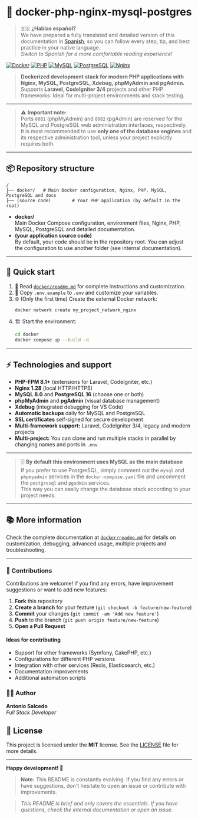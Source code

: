 # 🚀 docker-php-nginx-mysql-postgres

> 🇪🇸 **¿Hablas español?**  
> We have prepared a fully translated and detailed version of this documentation in [Spanish](./Readme.es.md), so you can follow every step, tip, and best practice in your native language.  
> _Switch to Spanish for a more comfortable reading experience!_

[![Docker](https://img.shields.io/badge/Docker-20.10%2B-blue?logo=docker)](https://www.docker.com/)
[![PHP](https://img.shields.io/badge/PHP-8.4.8-purple?logo=php)](https://php.net/)
[![MySQL](https://img.shields.io/badge/MySQL-8.0-orange?logo=mysql)](https://mysql.com/)
[![PostgreSQL](https://img.shields.io/badge/PostgreSQL-16-blue?logo=postgresql)](https://postgresql.org/)
[![Nginx](https://img.shields.io/badge/Nginx-1.28-green?logo=nginx)](https://nginx.org/)

> **Dockerized development stack for modern PHP applications with Nginx, MySQL, PostgreSQL, Xdebug, phpMyAdmin and pgAdmin.**  
> Supports **Laravel**, **CodeIgniter 3/4** projects and other PHP frameworks. Ideal for multi-project environments and stack testing.

---

> ⚠️ **Important note:**  
> Ports `8081` (phpMyAdmin) and `8082` (pgAdmin) are reserved for the MySQL and PostgreSQL web administration interfaces, respectively.  
> It is most recommended to use **only one of the database engines** and its respective administration tool, unless your project explicitly requires both.

---

## 📦 Repository structure

```
/
├── docker/   # Main Docker configuration, Nginx, PHP, MySQL, PostgreSQL and docs
├── (source code)        # Your PHP application (by default in the root)
```

-   **docker/**  
    Main Docker Compose configuration, environment files, Nginx, PHP, MySQL, PostgreSQL and detailed documentation.
-   **(your application source code)**  
    By default, your code should be in the repository root. You can adjust the configuration to use another folder (see internal documentation).

---

## 🚀 Quick start

1. 📖 Read [`docker/readme.md`](docker/Readme.md) for complete instructions and customization.
2. 📝 Copy `.env.example` to `.env` and customize your variables.
3. 🌐 (Only the first time) Create the external Docker network:
    ```bash
    docker network create my_project_network_nginx
    ```
4. 🏗️ Start the environment:
    ```bash
    cd docker
    docker compose up --build -d
    ```

---

## ⚡ Technologies and support

-   **PHP-FPM 8.1+** (extensions for Laravel, CodeIgniter, etc.)
-   **Nginx 1.28** (local HTTP/HTTPS)
-   **MySQL 8.0** and **PostgreSQL 16** (choose one or both)
-   **phpMyAdmin** and **pgAdmin** (visual database management)
-   **Xdebug** (integrated debugging for VS Code)
-   **Automatic backups** daily for MySQL and PostgreSQL
-   **SSL certificates** self-signed for secure development
-   **Multi-framework support:** Laravel, CodeIgniter 3/4, legacy and modern projects
-   **Multi-project:** You can clone and run multiple stacks in parallel by changing names and ports in `.env`

---

> 🗄️ **By default this environment uses MySQL as the main database**  
> If you prefer to use PostgreSQL, simply comment out the `mysql` and `phpmyadmin` services in the `docker-compose.yaml` file and uncomment the `postgresql` and `pgadmin` services.  
> This way you can easily change the database stack according to your project needs.

---

## 📚 More information

Check the complete documentation at [`docker/readme.md`](docker/readme.md) for details on customization, debugging, advanced usage, multiple projects and troubleshooting.

---

### 🤝 Contributions

Contributions are welcome! If you find any errors, have improvement suggestions or want to add new features:

1. **Fork** this repository
2. **Create a branch** for your feature (`git checkout -b feature/new-feature`)
3. **Commit** your changes (`git commit -am 'Add new feature'`)
4. **Push** to the branch (`git push origin feature/new-feature`)
5. **Open a Pull Request**

#### Ideas for contributing

-   Support for other frameworks (Symfony, CakePHP, etc.)
-   Configurations for different PHP versions
-   Integration with other services (Redis, Elasticsearch, etc.)
-   Documentation improvements
-   Additional automation scripts

### 👨‍💻 Author

**Antonio Salcedo**  
_Full Stack Developer_

## 📄 License

This project is licensed under the **MIT** license. See the [LICENSE](LICENSE) file for more details.

---

**Happy development! 🚀**

> **Note:** This README is constantly evolving. If you find any errors or have suggestions, don't hesitate to open an issue or contribute with improvements.

> _This README is brief and only covers the essentials. If you have questions, check the internal documentation or open an issue._
